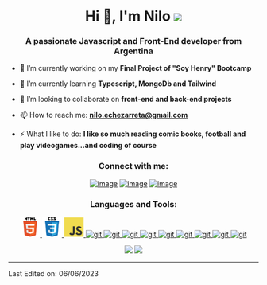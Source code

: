 <h1 align="center">Hi 👋, I'm Nilo <img height="40" src="https://emoji.gg/assets/emoji/7333-parrotdance.gif"></h1>
<h3 align="center">A passionate Javascript and Front-End developer from Argentina</h3>

- 🔭 I’m currently working on my **Final Project of "Soy Henry" Bootcamp**

- 🌱 I’m currently learning **Typescript, MongoDb and Tailwind**

- 👯 I’m looking to collaborate on **front-end and back-end projects**

- 📫 How to reach me: **nilo.echezarreta@gmail.com**

- ⚡ What I like to do: **I like so much reading comic books, football and play videogames...and coding of course**

<h3 align="center">Connect with me:</h3>
<div align="center">

[![image](https://img.shields.io/badge/LinkedIn-0077B5?style=for-the-badge&logo=linkedin&logoColor=white)](https://www.linkedin.com/in/nilo-echezarreta-625a81239/)
[![image](https://img.shields.io/badge/Instagram-E4405F?style=for-the-badge&logo=instagram&logoColor=white)](https://www.instagram.com/niloadriansapia/)
[![image](https://img.shields.io/badge/Gmail-D14836?style=for-the-badge&logo=gmail&logoColor=white)](mailto:nilo.echezarreta@gmail.com)
  
</div>

<h3 align="center">Languages and Tools:</h3>

<p align="center"> 
  <a href="https://www.w3.org/html/" target="_blank"> 
    <img src="https://raw.githubusercontent.com/devicons/devicon/master/icons/html5/html5-original-wordmark.svg" alt="html5" width="40" height="40"/> 
  </a>
  <a href="https://www.w3schools.com/css/" target="_blank"> 
    <img src="https://raw.githubusercontent.com/devicons/devicon/master/icons/css3/css3-original-wordmark.svg" alt="css3" width="40" height="40"/> 
  </a> 
  <a href="https://developer.mozilla.org/en-US/docs/Web/JavaScript" target="_blank"> 
    <img src="https://raw.githubusercontent.com/devicons/devicon/master/icons/javascript/javascript-original.svg" alt="javascript" width="40" height="40"/> 
  </a> 
  <a href="https://git-scm.com/" target="_blank"> 
    <img src="https://www.vectorlogo.zone/logos/git-scm/git-scm-icon.svg" alt="git" width="40" height="40"/> 
  </a>
   <a href="https://www.typescriptlang.org/" target="_blank"> 
    <img src="https://www.vectorlogo.zone/logos/typescriptlang/typescriptlang-icon.svg" alt="git" width="40" height="40"/> 
  </a>
  <a href="https://www.mongodb.com/" target="_blank"> 
    <img src="https://www.vectorlogo.zone/logos/mongodb/mongodb-icon.svg" alt="git" width="40" height="40"/> 
  </a>
  <a href="https://tailwindcss.com/" target="_blank"> 
    <img src="https://www.vectorlogo.zone/logos/tailwindcss/tailwindcss-icon.svg" alt="git" width="40" height="40"/> 
  </a>
  <a href="https://es.react.dev/" target="_blank"> 
    <img src="https://www.vectorlogo.zone/logos/reactjs/reactjs-icon.svg" alt="git" width="40" height="40"/> 
  </a>
  <a href="https://www.postgresql.org/" target="_blank"> 
    <img src="https://www.vectorlogo.zone/logos/postgresql/postgresql-icon.svg" alt="git" width="40" height="40"/> 
  </a>
  <a href="https://sequelize.org/" target="_blank"> 
    <img src="https://www.vectorlogo.zone/logos/sequelizejs/sequelizejs-icon.svg" alt="git" width="40" height="40"/> 
  </a>
  <a href="https://nodejs.org/" target="_blank"> 
    <img src="https://www.vectorlogo.zone/logos/nodejs/nodejs-horizontal.svg" alt="git" width="40" height="40"/> 
  </a>
  <a href="https://getbootstrap.com/" target="_blank"> 
    <img src="https://www.vectorlogo.zone/logos/getbootstrap/getbootstrap-icon.svg" alt="git" width="40" height="40"/> 
  </a>
</p>

<p align= "center">
  <img height= "150" src="https://github-readme-stats.vercel.app/api?username=Nilo3&theme=react&show_icons=true&include_all_commits=true" />
  <img height= "150" src="https://github-readme-stats.vercel.app/api/top-langs/?username=Nilo3&theme=react&layout=compact" />
</p>

------



Last Edited on: 06/06/2023
